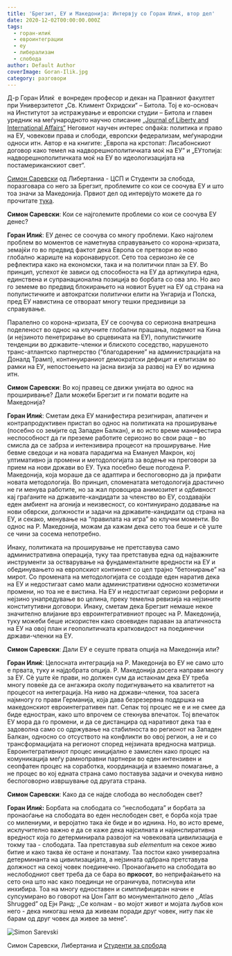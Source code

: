 ```yaml
---
title: 'Брегзит, ЕУ и Македонија: Интервју со Горан Илиќ, втор дел'
date: 2020-12-02T00:00:00.000Z
tags:
  - горан-илиќ
  - евроинтеграции
  - еу
  - либерализам
  - слобода
author: Default Author
coverImage: Goran-Ilik.jpg
category: разговори
---
```


Д-р Горан Илиќ  е вонреден професор и декан на Правниот факултет при Универзитетот „Св. Климент Охридски“ – Битола. Тој е ко-основач на Институтот за истражување и европски студии – Битола и главен уредник на меѓународното научно списание [„Journal of Liberty and International Aﬀairs“](http://www.e-jlia.com/) Неговиот научен интерес опфаќа: политика и право на ЕУ, човекови права и слободи, европски федерализам, меѓународни односи итн. Автор е на книгите: „Европа на крстопат: Лисабонскиот договор како темел на надворешнополитичката моќ на ЕУ“ и „ЕУтопија: надворешнополитичката моќ на ЕУ во идеологизацијата на постамериканскиот свет“.

[Симон Саревски](https://www.facebook.com/simon.sarevski) од Либертаниа - ЦСП и Студенти за слобода, поразговара со него за Брегзит, проблемите со кои се соочува ЕУ и што тоа значи за Македонија.
Првиот дел од интервјуто можете да го прочитате [тука](http://libertaniabackup.local/bregzit-eu-makedonija-goran-ilikj/?fbclid=IwAR3htd9HZbfqD7l3umrRwMnLCab5tqChU2_wD5jZ9rdE3fTi1WYYT0lg9Ls).

**Симон Саревски**: Кои се најголемите проблеми со кои се соочува ЕУ денес? 

**Горан Илиќ**: ЕУ денес се соочува со многу проблеми. Како најголем проблем во моментов се наметнува справувањето со корона-кризата, земајќи го во предвид фактот дека Европа се претвори во ново глобално жариште на коронавирусот. Сето тоа сериозно ќе се рефлектира како на економски, така и на политички план за ЕУ. Во принцип, успехот ќе зависи од способноста на ЕУ да артикулира една, единствена и супранационална позиција во борбата со ова зло. Но ако го земеме во предвид блокирањето на новиот Буџет на ЕУ од страна на популистичките и автократски политички елити на Унгарија и Полска, пред ЕУ навистина се отвораат многу тешки предзивици за справување. 

Паралелно со корона-кризата, ЕУ се соочува со сериозна внатрешна поделеност во однос на клучните глобални прашања, подемот на Кина (и нејзиното пенетрирање во срцевината на ЕУ), популистичките тенденции во државите-членки и блиското соседство, нарушеното транс-атлантско партнерство (“благодарение” на администрацијата на Доналд Трамп), континуираниот демократски дефицит и елитизам во рамки на ЕУ, непостоењето на јасна визија за развој на ЕУ во иднина  итн.

**Симон Саревски**: Во кој правец се движи унијата во однос на проширивање? Дали можеби Брегзит и ги помати водите на Македонија?

**Горан Илиќ**: Сметам дека ЕУ манифестира резигниран, апатичен и контрапродуктивен пристап во однос на политиката на проширување (посебно со земјите од Западен Балкан), и во исто време манифестира неспособност да ги преземе работите сериозно во свои раце – во смисла да се забрза и интензивира процесот на проширување. Ние бевме сведоци и на новата парадигма на Емануел Макрон, кој ултимативно ја промени и методологијата за водење на преговори за прием на нови држави во ЕУ. Тука посебно беше погодена Р. Македонија, која мораше да се адаптира и беспоговорно да ја прифати новата методологија. Во принцип, споменатата методологија драстично не ги менува работите, но за жал провоцира анимозитет и одбивност кај граѓаните на државите-кандидати за членство во ЕУ, создавајќи еден амбиент на агонија и неизвесност, со континуирано додавање на нови обврски, должности и задачи на државите-кандидати од страна на ЕУ, и секако, менување на “правилата на игра” во клучни моменти. Во однос на Р. Македонија, можам да кажам дека сето тоа беше и сè уште се чини за сосема непотребно. 

Инаку, политиката на проширување не претставува само административна операција, туку таа претставува една од најважните инструменти за остварување на фундаменталните вредности на ЕУ и обединувањето на европскиот континент со цел трајно “бетонирање” на мирот. Со промената на методологијата се создаде еден наратив дека на ЕУ и недостигаат само мали административни односно козметички промени, но тоа не е вистина. На ЕУ и недостигаат сериозни реформи и нејзино унапредување во целина, преку темелна ревизија на нејзините конститутивни договори. Инаку, сметам дека Брегзит немаше некое значително влијание врз евроинтегративниот процес на Р. Македонија, туку можеби беше искористен како своевиден параван за апатичноста на ЕУ на овој план и геополитичката кратковидост на поединечни држави-членки на ЕУ.

**Симон Саревски**: Дали ЕУ е сеуште првата опција на Македонија или?

**Горан Илиќ**: Целосната интеграција на Р. Македонија во ЕУ не само што е првата, туку и најдобрата опција. Р. Македонија досега направи многу за ЕУ. Сè уште ќе прави, но должен сум да истакнам дека ЕУ треба многу повеќе да се ангажира околу подигнувањето на квалитетот на процесот на интеграција. На ниво на држави-членки, тоа засега најмногу го прави Германија, која дава безрезервна поддршка на македонскиот евроинтегративен пат. Сепак тој процес не е и не смее да биде едностран, како што впрочем се стекнува впечаток. Тој впечаток ЕУ мора да го промени, и да се дистанцира од наративот дека таа е задоволна само со одржување на стабилноста во регионот на Западен Балкан, односно со отсуството на конфликти во овој регион, а не и со трансформацијата на регионот според нејзината вредносна матрица. Евроинтегративниот процес иницијално е замислен како процес на комуникација меѓу рамноправни партнери во еден интензивен и сеопфатен процес на соработка, координација и взаемно помагање, а не процес во кој едната страна само поставува задачи и очекува нивно беспоговорно извршување од другата страна.

**Симон Саревски**: Како да се најде слобода во неслободен свет?

**Горан Илиќ:** Борбата на слободата со “неслободата” и борбата за пронаоѓање на слободата во еден неслободен свет, е борба која трае со милениуми, и веројатно така ќе биде и во иднина. Но, во исто време, исклучително важно е да се каже дека најсилната и најинспиративна вредност која го детерминирала развојот на човековата цивилизација е токму таа - слободата. Таа претставува _sub elementum_ на секое живо битие и како таква ќе остане и понатаму. Таа постои како универзална детерминанта на цивилизацијата, а нејзината одбрана претставува должност на секој човек поединечно. Пронаоѓањето на слободата во неслободниот свет треба да се бара во **пркосот**, во неприфаќањето на сето она што нас како поединци не ограничува, потиснува или инхибира. Тоа на многу едноставен и симплифициран начин е супсумирано во говорот на Џон Галт во монументалното дело ,,Atlas Shrugged” од Ејн Ранд: ,,Се колнам - во мојот живот и мојата љубов кон него - дека никогаш нема да живеам поради друг човек, ниту пак ќе барам од друг човек да живее за мене“.

![Simon Sarevski](http://libertaniabackup.local/wp-content/uploads/2020/02/Sime-pic.jpg)

Симон Саревски,
Либертаниа и [Студенти за слобода](https://www.facebook.com/sfl.macedonia)
